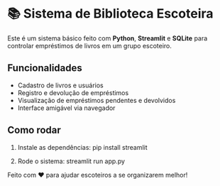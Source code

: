 # 📚 Sistema de Biblioteca Escoteira

Este é um sistema básico feito com **Python**, **Streamlit** e **SQLite** para controlar empréstimos de livros em um grupo escoteiro.

## Funcionalidades

- Cadastro de livros e usuários
- Registro e devolução de empréstimos
- Visualização de empréstimos pendentes e devolvidos
- Interface amigável via navegador

## Como rodar

1. Instale as dependências:
pip install streamlit

2. Rode o sistema:
streamlit run app.py

Feito com ❤️ para ajudar escoteiros a se organizarem melhor!
